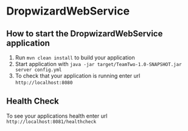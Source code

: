 # DropwizardWebService

How to start the DropwizardWebService application
---

1. Run `mvn clean install` to build your application
1. Start application with `java -jar target/TeamTwo-1.0-SNAPSHOT.jar server config.yml`
1. To check that your application is running enter url `http://localhost:8080`

Health Check
---

To see your applications health enter url `http://localhost:8081/healthcheck`
